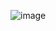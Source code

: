 
![image](https://user-images.githubusercontent.com/43013718/160238577-52be2869-8091-4707-a0f2-22e8778298e8.png)
